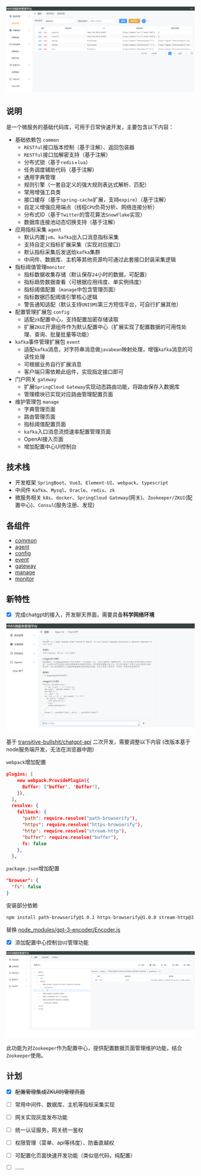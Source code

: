 ![image-20230216194503912](README/image/README/image-20230216194503912.png)



## 说明

是一个微服务的基础代码库，可用于日常快速开发，主要包含以下内容：

- 基础依赖包 `common`
  - `RESTful`接口版本控制（基于注解）、返回包装器
  - `RESTful`接口加解密支持（基于注解）
  - 分布式锁（基于`redis`+`lua`）
  - 任务调度辅助代码（基于注解）
  - 通用字典管理
  - 规则引擎（一套自定义的强大规则表达式解析、匹配）
  - 常用增强工具类
  - 接口缓存（基于`spring-cache`扩展，支持`expire`）（基于注解）
  - 自定义增强应用端点（线程`CPU`负荷分析、网络连接分析）
  - 分布式ID（基于`Twitter`的雪花算法`SnowFlake`实现）
  - 数据库连接池动态切换支持（基于注解）
- 应用指标采集 `agent`
  - 默认内置`jvm`、`kafka`出入口消息指标采集
  - 支持自定义指标扩展采集（实现对应接口）
  - 默认指标采集后发送给`kafka`集群
  - 中间件、数据库、主机等其他资源均可通过此套接口封装采集逻辑
- 指标阈值管理`monitor`
  - 指标数据收集存储（默认保存`24`小时的数据，可配置）
  - 指标趋势数据查看（可根据应用纬度、单实例纬度）
  - 指标阈值配置（`manage`中包含管理页面）
  - 指标数据匹配阈值引擎核心逻辑
  - 警告通知适配（默认支持`UNISMS`第三方短信平台，可自行扩展其他）
- 配置管理扩展包 `config`
  - 适配`zk`配置中心，支持配置加密存储读取
  - 扩展`ZKUI`开源组件作为默认配置中心（扩展实现了配置数据的可用性处理、查询、批量批量等功能）
- `kafka`事件管理扩展包 `event`
  - 适配`kafka`消息，对字符串消息做`javabean`映射处理，增强`kafka`消息的可读性处理
  - 可根据业务自行扩展消息
  - 客户端只需依赖此组件，实现指定接口即可
- 门户网关 `gateway`
  - 扩展`SpringCloud Gateway`实现动态路由功能，将路由保存入数据库
  - 管理模块已实现对应路由管理配置页面
- 维护管理包 `manage`
  - 字典管理页面
  - 路由管理页面
  - 指标阈值配置页面
  - `kafka`入口消息流控速率配置管理页面
  - OpenAI接入页面
  - 增加配置中心UI控制台



## 技术栈

- 开发框架 `SpringBoot`、`Vue3`、`Element-UI`、`webpack`、`typescript`
- 中间件 `Kafka`、`Mysql`、`Oracle`、`redis`、`zk`
- 微服务相关 `k8s`、`docker`、`SpringCloud Gateway`(网关)、`Zookeeper/ZKUI`(配置中心)、`Consul`(服务注册、发现)




## 各组件

- [common](common/README.md)
- [agent](agent/README.md)
- [config](config/README.md)
- [event](event/README.md)
- [gateway](gateway/README.md)
- [manage](manage/README.md)
- [monitor](monitor/README.md)



## 新特性

+ [x] 完成chatgpt的接入，开发聊天界面，需要具备**科学网络环境**

![image-20230214131336532](README/image/README/image-20230214131336532.png)

基于 [transitive-bullshit/chatgpt-api](https://github.com/transitive-bullshit/chatgpt-api) 二次开发，需要调整以下内容 (改版本基于node服务端开发，无法在浏览器中跑)

`webpack`增加配置

```json
plugins: [
    new webpack.ProvidePlugin({
      Buffer: ['buffer', 'Buffer'],
    }),
  ],
  resolve: {
    fallback: {
      "path": require.resolve("path-browserify"),
      "https": require.resolve("https-browserify"),
      "http": require.resolve("stream-http"),
      "buffer": require.resolve("buffer"),
      fs: false
    },
  },
```

`package.json`增加配置

```json
"browser": {
  "fs": false
}
```



安装部分依赖

```bash
npm install path-browserify@1.0.1 https-browserify@1.0.0 stream-http@3.2.0 json-buffer@3.0.1
```



替换 [node_modules/gpt-3-encoder/Encoder.js](README/file/Encoder.js)







+ [x] 添加配置中心控制台`UI`管理功能

![image-20230216193824980](README/image/README/image-20230216193824980.png)

此功能为对`Zookeeper`作为配置中心，提供配置数据页面管理维护功能，结合`Zookeeper`使用。







## 计划

+ [x] ~~配置管理集成ZKUI的管理页面~~
+ [ ] 常用中间件、数据库、主机等指标采集实现
+ [ ] 网关实现灰度发布功能
+ [ ] 统一认证服务，网关统一鉴权
+ [ ] 权限管理（菜单、api等纬度）、防垂直越权
+ [ ] 可配置化页面快速开发功能（类似低代码，纯配置）
+ [ ] ......


